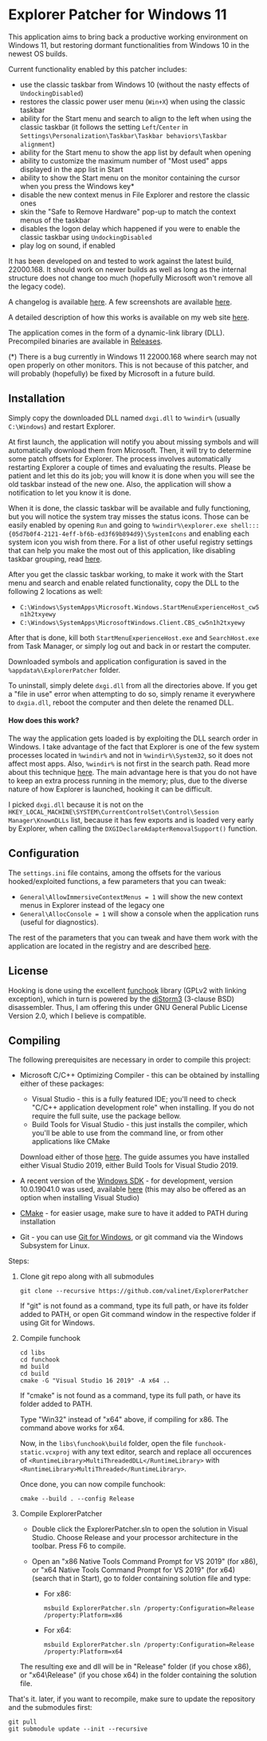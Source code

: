 # Explorer Patcher for Windows 11
This application aims to bring back a productive working environment on Windows 11, but restoring dormant functionalities from Windows 10 in the newest OS builds.

Current functionality enabled by this patcher includes:

* use the classic taskbar from Windows 10 (without the nasty effects of `UndockingDisabled`)
* restores the classic power user menu (`Win+X`) when using the classic taskbar
* ability for the Start menu and search to align to the left when using the classic taskbar (it follows the setting `Left`/`Center` in `Settings\Personalization\Taskbar\Taskbar behaviors\Taskbar alignment`)
* ability for the Start menu to show the app list by default when opening
* ability to customize the maximum number of "Most used" apps displayed in the app list in Start
* ability to show the Start menu on the monitor containing the cursor when you press the Windows key*
* disable the new context menus in File Explorer and restore the classic ones
* skin the "Safe to Remove Hardware" pop-up to match the context menus of the taskbar
* disables the logon delay which happened if you were to enable the classic taskbar using `UndockingDisabled`
* play log on sound, if enabled

It has been developed on and tested to work against the latest build, 22000.168. It should work on newer builds as well as long as the internal structure does not change too much (hopefully Microsoft won't remove all the legacy code).

A changelog is available [here](https://github.com/valinet/ExplorerPatcher/blob/master/CHANGELOG.md). A few screenshots are available [here](https://github.com/valinet/ExplorerPatcher/blob/master/res/SCREENSHOTS.md).

A detailed description of how this works is available on my web site [here](https://valinet.ro/2021/08/09/Restore-Windows-11-to-working-Windows-10-UI.html).

The application comes in the form of a dynamic-link library (DLL). Precompiled binaries are available in [Releases](https://github.com/valinet/ExplorerPatcher/releases).

(*) There is a bug currently in Windows 11 22000.168 where search may not open properly on other monitors. This is not because of this patcher, and will probably (hopefully) be fixed by Microsoft in a future build.

## Installation

Simply copy the downloaded DLL named `dxgi.dll` to `%windir%` (usually `C:\Windows`) and restart Explorer.

At first launch, the application will notify you about missing symbols and will automatically download them from Microsoft. Then, it will try to determine some patch offsets for Explorer. The process involves automatically restarting Explorer a couple of times and evaluating the results. Please be patient and let this do its job; you will know it is done when you will see the old taskbar instead of the new one. Also, the application will show a notification to let you know it is done.

When it is done, the classic taskbar will be available and fully functioning, but you will notice the system tray misses the status icons. Those can be easily enabled by opening `Run` and going to `%windir%\explorer.exe shell:::{05d7b0f4-2121-4eff-bf6b-ed3f69b894d9}\SystemIcons` and enabling each system icon you wish from there. For a list of other useful registry settings that can help you make the most out of this application, like disabling taskbar grouping, read [here](https://github.com/valinet/ExplorerPatcher/issues/9).

After you get the classic taskbar working, to make it work with the Start menu and search and enable related functionality, copy the DLL to the following 2 locations as well:

* `C:\Windows\SystemApps\Microsoft.Windows.StartMenuExperienceHost_cw5n1h2txyewy`
* `C:\Windows\SystemApps\MicrosoftWindows.Client.CBS_cw5n1h2txyewy`

After that is done, kill both `StartMenuExperienceHost.exe` and `SearchHost.exe` from Task Manager, or simply log out and back in or restart the computer.

Downloaded symbols and application configuration is saved in the `%appdata%\ExplorerPatcher` folder.

To uninstall, simply delete `dxgi.dll` from all the directories above. If you get a "file in use" error when attempting to do so, simply rename it everywhere to `dxgia.dll`, reboot the computer and then delete the renamed DLL.

#### How does this work?

The way the application gets loaded is by exploiting the DLL search order in Windows. I take advantage of the fact that Explorer is one of the few system processes located in `%windir%` and not in `%windir%\System32`, so it does not affect most apps. Also, `%windir%` is not first in the search path. Read more about this technique [here](https://itm4n.github.io/windows-dll-hijacking-clarified/). The main advantage here is that you do not have to keep an extra process running in the memory; plus, due to the diverse nature of how Explorer is launched, hooking it can be difficult.

I picked `dxgi.dll` because it is not on the `HKEY_LOCAL_MACHINE\SYSTEM\CurrentControlSet\Control\Session Manager\KnownDLLs` list, because it has few exports and is loaded very early by Explorer, when calling the `DXGIDeclareAdapterRemovalSupport()` function.

## Configuration

The `settings.ini` file contains, among the offsets for the various hooked/exploited functions, a few parameters that you can tweak:

* `General\AllowImmersiveContextMenus = 1` will show the new context menus in Explorer instead of the legacy one
* `General\AllocConsole = 1` will show a console when the application runs (useful for diagnostics).

The rest of the parameters that you can tweak and have them work with the application are located in the registry and are described [here](https://github.com/valinet/ExplorerPatcher/issues/9).

## License

Hooking is done using the excellent [funchook](https://github.com/kubo/funchook) library (GPLv2 with linking exception), which in turn is powered by the [diStorm3](https://github.com/gdabah/distorm/) (3-clause BSD) disassembler. Thus, I am offering this under GNU General Public License Version 2.0, which I believe is compatible.

## Compiling

The following prerequisites are necessary in order to compile this project:

* Microsoft C/C++ Optimizing Compiler - this can be obtained by installing either of these packages:

  * Visual Studio - this is a fully featured IDE; you'll need to check "C/C++ application development role" when installing. If you do not require the full suite, use the package bellow.
  * Build Tools for Visual Studio - this just installs the compiler, which you'll be able to use from the command line, or from other applications like CMake

  Download either of those [here](http://go.microsoft.com/fwlink/p/?LinkId=840931). The guide assumes you have installed either Visual Studio 2019, either Build Tools for Visual Studio 2019.

* A recent version of the [Windows SDK](https://developer.microsoft.com/en-us/windows/downloads/windows-10-sdk/) - for development, version 10.0.19041.0 was used, available [here](https://go.microsoft.com/fwlink/p/?linkid=2120843) (this may also be offered as an option when installing Visual Studio)

* [CMake](https://cmake.org/) - for easier usage, make sure to have it added to PATH during installation

* Git - you can use [Git for Windows](https://git-scm.com/download/win), or git command via the Windows Subsystem for Linux.

Steps:

1. Clone git repo along with all submodules

   ```
   git clone --recursive https://github.com/valinet/ExplorerPatcher
   ```

   If "git" is not found as a command, type its full path, or have its folder added to PATH, or open Git command window in the respective folder if using Git for Windows.

2. Compile funchook

   ```
   cd libs
   cd funchook
   md build
   cd build
   cmake -G "Visual Studio 16 2019" -A x64 ..
   ```

   If "cmake" is not found as a command, type its full path, or have its folder added to PATH.

   Type "Win32" instead of "x64" above, if compiling for x86. The command above works for x64.

   Now, in the `libs\funchook\build` folder, open the file `funchook-static.vcxproj` with any text editor, search and replace all occurences of `<RuntimeLibrary>MultiThreadedDLL</RuntimeLibrary>` with `<RuntimeLibrary>MultiThreaded</RuntimeLibrary>`.

   Once done, you can now compile funchook:

   ```
   cmake --build . --config Release
   ```

3. Compile ExplorerPatcher

   * Double click the ExplorerPatcher.sln to open the solution in Visual Studio. Choose Release and your processor architecture in the toolbar. Press F6 to compile.

   * Open an "x86 Native Tools Command Prompt for VS 2019" (for x86), or "x64 Native Tools Command Prompt for VS 2019" (for x64) (search that in Start), go to folder containing solution file and type:

     * For x86:

       ```
       msbuild ExplorerPatcher.sln /property:Configuration=Release /property:Platform=x86
       ```

     * For x64:

       ```
       msbuild ExplorerPatcher.sln /property:Configuration=Release /property:Platform=x64
       ```

   The resulting exe and dll will be in "Release" folder (if you chose x86), or "x64\Release" (if you chose x64) in the folder containing the solution file.

That's it. later, if you want to recompile, make sure to update the repository and the submodules first:

```
git pull
git submodule update --init --recursive
```

